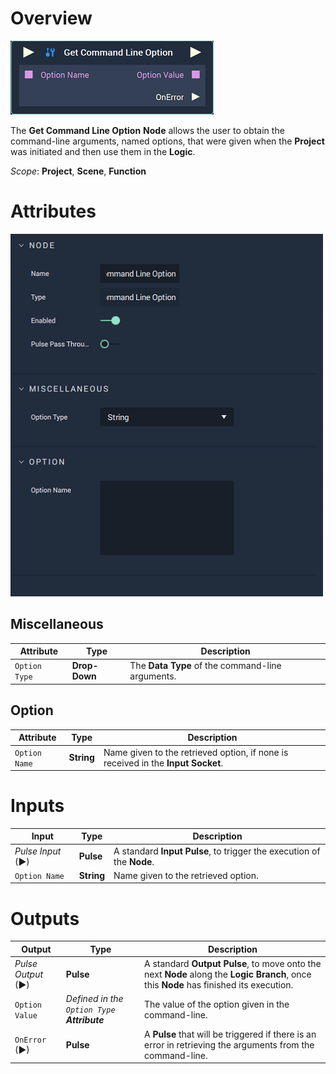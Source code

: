 # Overview

![The Get Command Line Option Node.](../../.gitbook/assets/node-get-command-line-option2.png)

The **Get Command Line Option** **Node** allows the user to obtain the command-line arguments, named options, that were given when the **Project** was initiated and then use them in the **Logic**.

*Scope*: **Project**, **Scene**, **Function**

# Attributes

![The Get Command Line Option Node Attributes.](../../.gitbook/assets/node-get-command-line-option2-attr.png)

## Miscellaneous

|Attribute|Type|Description|
|---|---|---|
| `Option Type` | **Drop-Down** | The **Data Type** of the command-line arguments. |

## Option

|Attribute|Type|Description|
|---|---|---|
| `Option Name` | **String** | Name given to the retrieved option, if none is received in the **Input Socket**.|

# Inputs

|Input|Type|Description|
|---|---|---|
|*Pulse Input* (►)|**Pulse**|A standard **Input Pulse**, to trigger the execution of the **Node**.|
| `Option Name` | **String** | Name given to the retrieved option. |

# Outputs

|Output|Type|Description|
|---|---|---|
|*Pulse Output* (►)|**Pulse**|A standard **Output Pulse**, to move onto the next **Node** along the **Logic Branch**, once this **Node** has finished its execution.|
| `Option Value` | _Defined in the `Option Type` **Attribute**_ | The value of the option given in the command-line. |
| `OnError` (►) | **Pulse** | A **Pulse** that will be triggered if there is an error in retrieving the arguments from the command-line. |

